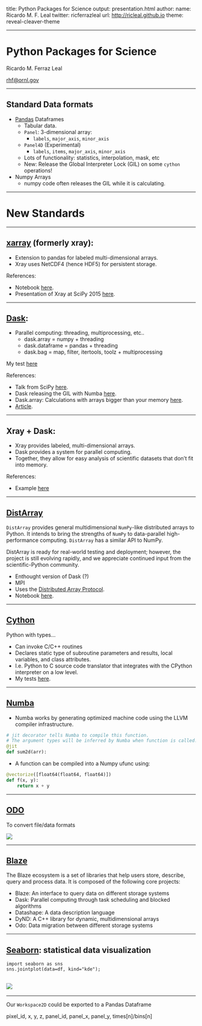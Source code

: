 
title: Python Packages for Science
output: presentation.html
author:
    name: Ricardo M. F. Leal
    twitter: ricferrazleal
    url: http://ricleal.github.io
theme: reveal-cleaver-theme

---

# Python Packages for Science

Ricardo M. Ferraz Leal

[rhf@ornl.gov](mailto:rhf@ornl.gov?subject=CleanCodeIn5Minutes)

---

## Standard Data formats

- [Pandas](http://pandas.pydata.org/) Dataframes
  - Tabular data.
  - `Panel`: 3-dimensional array:
    * `labels`, `major_axis`, `minor_axis`
  - `Panel4D` (Experimental)
    * `labels`, `items`, `major_axis`, `minor_axis`
  - Lots of functionality: statistics, interpolation, mask, etc  
  - New: Release the Global Interpreter Lock (GIL) on some `cython` operations!
- Numpy Arrays
  - numpy code often releases the GIL while it is calculating.

---

# New Standards

---

## [xarray](http://xarray.pydata.org/) (formerly xray):

- Extension to pandas for labeled multi-dimensional arrays.
- Xray uses NetCDF4 (hence HDF5) for persistent storage.

References:
- Notebook [here](http://nbviewer.ipython.org/urls/gist.githubusercontent.com/shoyer/be3749849809fe35efa8/raw/d3ac4af07343391ef005d2dbea80368efc9ee1f6/xray-demo-python-workers-party.ipynb).
- Presentation of Xray at SciPy 2015 [here](http://www.slideshare.net/stephanhoyer/xray-nd-labeled-arrays-and-datasets-in-python).

---

## [Dask](http://dask.pydata.org/):

- Parallel computing: threading, multiprocessing, etc..
  - dask.array = numpy + threading
  - dask.dataframe = pandas + threading  
  - dask.bag = map, filter, itertools, toolz + multiprocessing

My test [here](https://github.com/ricleal/PythonParallel/blob/master/Dask/Dask%20arrays%201.ipynb)

References:
- Talk from SciPy [here](https://speakerdeck.com/jcrist/pandas-through-task-scheduling).
- Dask releasing the GIL with Numba [here](http://dask.readthedocs.org/en/latest/array-api.html#dask.array.core.Array.map_blocks).
- Dask.array: Calculations with arrays bigger than your memory
[here](http://earthpy.org/dask.html).
- [Article](http://conference.scipy.org/proceedings/scipy2015/pdfs/matthew_rocklin.pdf).

---


## Xray + Dask:

- Xray provides labeled, multi-dimensional arrays.
- Dask provides a system for parallel computing.
- Together, they allow for easy analysis of scientific datasets that don’t fit into memory.

References:
- Example [here](https://www.continuum.io/content/xray-dask-out-core-labeled-arrays-python)

---

## [DistArray](http://docs.enthought.com/distarray/)

`DistArray` provides general multidimensional `NumPy`-like distributed arrays to Python. It intends to bring the strengths of `NumPy` to data-parallel high-performance computing. `DistArray` has a similar API to NumPy.

DistArray is ready for real-world testing and deployment; however, the project is still evolving rapidly, and we appreciate continued input from the scientific-Python community.

- Enthought version of Dask (?)
- MPI
- Uses the [Distributed Array Protocol](https://github.com/enthought/distributed-array-protocol).
- Notebook [here](https://github.com/enthought/distarray/blob/master/examples/features.ipynb).

---

## [Cython](http://cython.org/)

Python with types...

- Can invoke C/C++ routines
- Declares static type of subroutine parameters and results, local variables, and class attributes.
- I.e. Python to C source code translator that integrates with the CPython interpreter on a low level.
- My tests [here](https://github.com/ricleal/PythonParallel/tree/master/Cython).

---

## [Numba](http://numba.pydata.org/)

- Numba works by generating optimized machine code using the LLVM compiler infrastructure.
```python
# jit decorator tells Numba to compile this function.
# The argument types will be inferred by Numba when function is called.
@jit
def sum2d(arr):
```
- A function can be compiled into a Numpy ufunc using:
```python
@vectorize([float64(float64, float64)])
def f(x, y):
    return x + y
```

---

## [ODO](https://github.com/blaze/odo)

To convert file/data formats

![](https://raw.githubusercontent.com/blaze/odo/master/docs/source/images/conversions.png)

---

## [Blaze](http://blaze.pydata.org/)

The Blaze ecosystem is a set of libraries that help users store, describe, query and process data. It is composed of the following core projects:

* Blaze: An interface to query data on different storage systems
* Dask: Parallel computing through task scheduling and blocked algorithms
* Datashape: A data description language
* DyND: A C++ library for dynamic, multidimensional arrays
* Odo: Data migration between different storage systems

---

## [Seaborn](http://stanford.edu/~mwaskom/software/seaborn/#): statistical data visualization

```
import seaborn as sns
sns.jointplot(data=df, kind="kde");
```

![](http://stanford.edu/~mwaskom/software/seaborn/_images/distributions_34_0.png)
---



---

Our `Workspace2D` could be exported to a Pandas Dataframe

pixel_id, x, y, z, panel_id, panel_x, panel_y, times[n]/bins[n]
